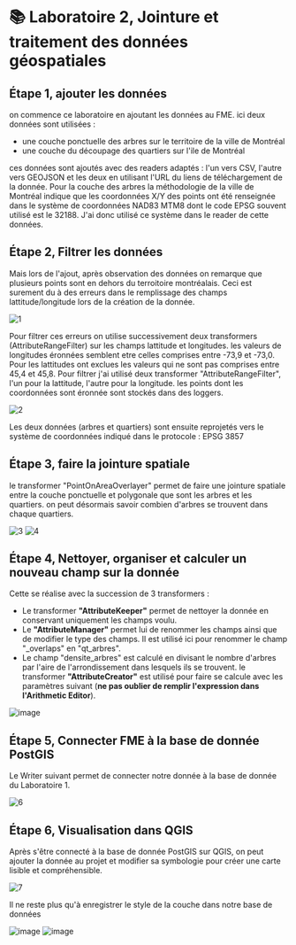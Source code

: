 # **📚 Laboratoire 2**, Jointure et traitement des données géospatiales
## **Étape 1, ajouter les données**

on commence ce laboratoire en ajoutant les données au FME. ici deux données sont utilisées : 
- une couche ponctuelle des arbres sur le territoire de la ville de Montréal
- une couche du découpage des quartiers sur l'ile de Montréal

ces données sont ajoutés avec des readers adaptés : l'un vers CSV, l'autre vers GEOJSON et les deux en utilisant l'URL du liens de téléchargement de la donnée.
Pour la couche des arbres la méthodologie de la ville de Montréal indique que les coordonnées X/Y des points ont été renseignée dans le système de coordonnées NAD83 MTM8 dont le code EPSG souvent utilisé est le 32188. J'ai donc utilisé ce système dans le reader de cette données.

## **Étape 2, Filtrer les données**

Mais lors de l'ajout, après observation des données on remarque que plusieurs points sont en dehors du terroitoire montréalais. Ceci est surement du à des erreurs dans le remplissage des champs lattitude/longitude lors de la création de la donnée. 

![1](https://github.com/user-attachments/assets/79ffc078-5180-4842-9100-d268133f629e)


Pour filtrer ces erreurs on utilise successivement deux transformers (AttributeRangeFilter) sur les champs lattitude et longitudes. les valeurs de longitudes éronnées semblent etre celles comprises entre -73,9 et -73,0. Pour les lattitudes ont exclues les valeurs qui ne sont pas comprises entre 45,4 et 45,8. Pour filtrer j'ai utilisé deux transformer "AttributeRangeFilter", l'un pour la lattitude, l'autre pour la longitude. les points dont les coordonnées sont éronnée sont stockés dans des loggers.

![2](https://github.com/user-attachments/assets/99a17d33-2ba7-49a0-81db-f1f389b1bae0)


Les deux données (arbres et quartiers) sont ensuite reprojetés vers le système de coordonnées indiqué dans le protocole : EPSG 3857

## **Étape 3, faire la jointure spatiale**

le transformer "PointOnAreaOverlayer" permet de faire une jointure spatiale entre la couche ponctuelle et polygonale que sont les arbres et les quartiers. on peut désormais savoir combien d'arbres se trouvent dans chaque quartiers.

![3](https://github.com/user-attachments/assets/adc77fcb-260e-41c2-9b96-f6a615500145)
![4](https://github.com/user-attachments/assets/7d54ff39-5fed-470a-b07f-86362d0573e3)

## **Étape 4, Nettoyer, organiser et calculer un nouveau champ sur la donnée**

Cette se réalise avec la succession de 3 transformers :
- Le transformer **"AttributeKeeper"** permet de nettoyer la donnée en conservant uniquement les champs voulu.
- Le **"AttributeManager"** permet lui de renommer les champs ainsi que de modifier le type des champs. Il est utilisé ici pour renommer le champ "_overlaps" en "qt_arbres".
- Le champ "densite_arbres" est calculé en divisant le nombre d'arbres par l'aire de l'arrondissement dans lesquels ils se trouvent. le transformer **"AttributeCreator"** est utilisé pour faire se calcule avec les paramètres suivant (**ne pas oublier de remplir l'expression dans l'Arithmetic Editor**).

![image](https://github.com/user-attachments/assets/d18a5617-522b-4e1a-98d5-cd247f9243ed)

## **Étape 5, Connecter FME à la base de donnée PostGIS**

Le Writer suivant permet de connecter notre donnée à la base de donnée du Laboratoire 1.

![6](https://github.com/user-attachments/assets/e73b9433-b8b7-4abe-9ba1-843186992565)

## **Étape 6, Visualisation dans QGIS**

Après s'être connecté à la base de donnée PostGIS sur QGIS, on peut ajouter la donnée au projet et modifier sa symbologie pour créer une carte lisible et compréhensible.

![7](https://github.com/user-attachments/assets/6b60d17e-fe5c-450f-83c5-868eac552cd2)

Il ne reste plus qu'à enregistrer le style de la couche dans notre base de données

![image](https://github.com/user-attachments/assets/e21af68a-4764-4dc1-aeb4-743eff964795)
![image](https://github.com/user-attachments/assets/d066ed5c-3880-4916-bc05-9c16dac176dc)




